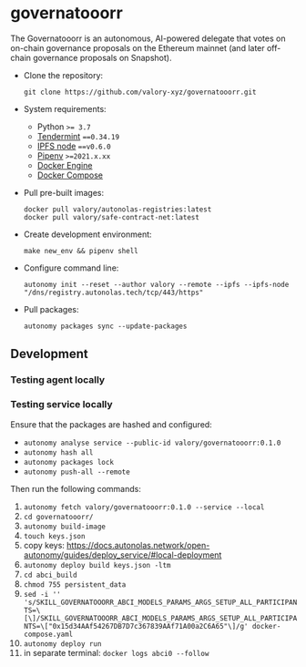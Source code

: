 # governatooorr

The Governatooorr is an autonomous, AI-powered delegate that votes on on-chain governance proposals on the Ethereum mainnet (and later off-chain governance proposals on Snapshot).

- Clone the repository:

      git clone https://github.com/valory-xyz/governatooorr.git

- System requirements:

    - Python `>= 3.7`
    - [Tendermint](https://docs.tendermint.com/v0.34/introduction/install.html) `==0.34.19`
    - [IPFS node](https://docs.ipfs.io/install/command-line/#official-distributions) `==v0.6.0`
    - [Pipenv](https://pipenv.pypa.io/en/latest/installation/) `>=2021.x.xx`
    - [Docker Engine](https://docs.docker.com/engine/install/)
    - [Docker Compose](https://docs.docker.com/compose/install/)

- Pull pre-built images:

      docker pull valory/autonolas-registries:latest
      docker pull valory/safe-contract-net:latest

- Create development environment:

      make new_env && pipenv shell

- Configure command line:

      autonomy init --reset --author valory --remote --ipfs --ipfs-node "/dns/registry.autonolas.tech/tcp/443/https"

- Pull packages:

      autonomy packages sync --update-packages

## Development

### Testing agent locally

### Testing service locally

Ensure that the packages are hashed and configured:
- `autonomy analyse service --public-id valory/governatooorr:0.1.0`
- `autonomy hash all`
- `autonomy packages lock`
- `autonomy push-all --remote`

Then run the following commands:
1. `autonomy fetch valory/governatooorr:0.1.0 --service --local`
2. `cd governatooorr/`
3. `autonomy build-image`
4. `touch keys.json`
5. copy keys: https://docs.autonolas.network/open-autonomy/guides/deploy_service/#local-deployment
6. `autonomy deploy build keys.json -ltm`
7. `cd abci_build`
8. `chmod 755 persistent_data`
9. `sed -i '' 's/SKILL_GOVERNATOOORR_ABCI_MODELS_PARAMS_ARGS_SETUP_ALL_PARTICIPANTS=\[\]/SKILL_GOVERNATOOORR_ABCI_MODELS_PARAMS_ARGS_SETUP_ALL_PARTICIPANTS=\["0x15d34AAf54267DB7D7c367839AAf71A00a2C6A65"\]/g' docker-compose.yaml`
10. `autonomy deploy run`
11. in separate terminal: `docker logs abci0 --follow`
